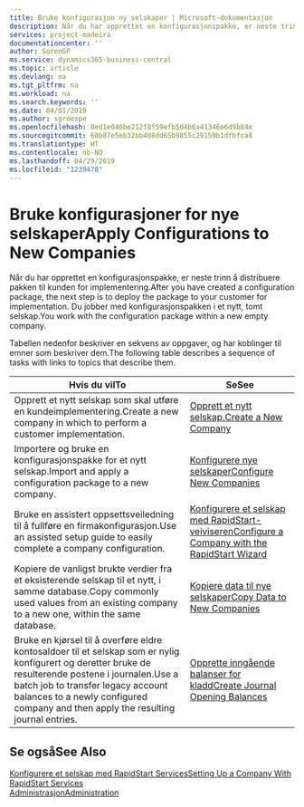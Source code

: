 ```yaml
---
title: Bruke konfigurasjon ny selskaper | Microsoft-dokumentasjon
description: Når du har opprettet en konfigurasjonspakke, er neste trinn å distribuere pakken til kunden for implementering. Du bruker konfigurasjonen for et nytt, tomt selskap.
services: project-madeira
documentationcenter: ''
author: SorenGP
ms.service: dynamics365-business-central
ms.topic: article
ms.devlang: na
ms.tgt_pltfrm: na
ms.workload: na
ms.search.keywords: ''
ms.date: 04/01/2019
ms.author: sgroespe
ms.openlocfilehash: 0ed1e040be212f8f59efb5d4b6a41346e6d9b84e
ms.sourcegitcommit: 60b87e5eb32bb408dd65b9855c29159b1dfbfca8
ms.translationtype: HT
ms.contentlocale: nb-NO
ms.lasthandoff: 04/29/2019
ms.locfileid: "1239478"
---
```

# <a name="apply-configurations-to-new-companies"></a><span data-ttu-id="8e9e3-104">Bruke konfigurasjoner for nye selskaper</span><span class="sxs-lookup"><span data-stu-id="8e9e3-104">Apply Configurations to New Companies</span></span>
<span data-ttu-id="8e9e3-105">Når du har opprettet en konfigurasjonspakke, er neste trinn å distribuere pakken til kunden for implementering.</span><span class="sxs-lookup"><span data-stu-id="8e9e3-105">After you have created a configuration package, the next step is to deploy the package to your customer for implementation.</span></span> <span data-ttu-id="8e9e3-106">Du jobber med konfigurasjonspakken i et nytt, tomt selskap.</span><span class="sxs-lookup"><span data-stu-id="8e9e3-106">You work with the configuration package within a new empty company.</span></span>  

 <span data-ttu-id="8e9e3-107">Tabellen nedenfor beskriver en sekvens av oppgaver, og har koblinger til emner som beskriver dem.</span><span class="sxs-lookup"><span data-stu-id="8e9e3-107">The following table describes a sequence of tasks with links to topics that describe them.</span></span>

|<span data-ttu-id="8e9e3-108">**Hvis du vil**</span><span class="sxs-lookup"><span data-stu-id="8e9e3-108">**To**</span></span>|<span data-ttu-id="8e9e3-109">**Se**</span><span class="sxs-lookup"><span data-stu-id="8e9e3-109">**See**</span></span>|  
|------------|-------------|  
|<span data-ttu-id="8e9e3-110">Opprett et nytt selskap som skal utføre en kundeimplementering.</span><span class="sxs-lookup"><span data-stu-id="8e9e3-110">Create a new company in which to perform a customer implementation.</span></span>|[<span data-ttu-id="8e9e3-111">Opprett et nytt selskap.</span><span class="sxs-lookup"><span data-stu-id="8e9e3-111">Create a New Company</span></span>](admin-how-to-create-a-new-company.md)|  
|<span data-ttu-id="8e9e3-112">Importere og bruke en konfigurasjonspakke for et nytt selskap.</span><span class="sxs-lookup"><span data-stu-id="8e9e3-112">Import and apply a configuration package to a new company.</span></span>|[<span data-ttu-id="8e9e3-113">Konfigurere nye selskaper</span><span class="sxs-lookup"><span data-stu-id="8e9e3-113">Configure New Companies</span></span>](admin-how-to-configure-new-companies.md)|  
|<span data-ttu-id="8e9e3-114">Bruke en assistert oppsettsveiledning til å fullføre en firmakonfigurasjon.</span><span class="sxs-lookup"><span data-stu-id="8e9e3-114">Use an assisted setup guide to easily complete a company configuration.</span></span>|[<span data-ttu-id="8e9e3-115">Konfigurere et selskap med RapidStart-veiviseren</span><span class="sxs-lookup"><span data-stu-id="8e9e3-115">Configure a Company with the RapidStart Wizard</span></span>](admin-how-to-configure-a-company-with-the-rapidstart-wizard.md)|
|<span data-ttu-id="8e9e3-116">Kopiere de vanligst brukte verdier fra et eksisterende selskap til et nytt, i samme database.</span><span class="sxs-lookup"><span data-stu-id="8e9e3-116">Copy commonly used values from an existing company to a new one, within the same database.</span></span>|[<span data-ttu-id="8e9e3-117">Kopiere data til nye selskaper</span><span class="sxs-lookup"><span data-stu-id="8e9e3-117">Copy Data to New Companies</span></span>](admin-how-to-copy-data-to-new-companies.md)|  
|<span data-ttu-id="8e9e3-118">Bruke en kjørsel til å overføre eldre kontosaldoer til et selskap som er nylig konfigurert og deretter bruke de resulterende postene i journalen.</span><span class="sxs-lookup"><span data-stu-id="8e9e3-118">Use a batch job to transfer legacy account balances to a newly configured company and then apply the resulting journal entries.</span></span>|[<span data-ttu-id="8e9e3-119">Opprette inngående balanser for kladd</span><span class="sxs-lookup"><span data-stu-id="8e9e3-119">Create Journal Opening Balances</span></span>](admin-how-to-create-journal-opening-balances.md)|  

## <a name="see-also"></a><span data-ttu-id="8e9e3-120">Se også</span><span class="sxs-lookup"><span data-stu-id="8e9e3-120">See Also</span></span>  
[<span data-ttu-id="8e9e3-121">Konfigurere et selskap med RapidStart Services</span><span class="sxs-lookup"><span data-stu-id="8e9e3-121">Setting Up a Company With RapidStart Services</span></span>](admin-set-up-a-company-with-rapidstart.md)  
[<span data-ttu-id="8e9e3-122">Administrasjon</span><span class="sxs-lookup"><span data-stu-id="8e9e3-122">Administration</span></span>](admin-setup-and-administration.md)
